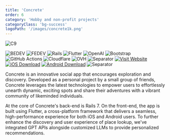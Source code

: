 ```yaml
---
title: 'Concrete'
order: 6
category: 'Hobby and non-profit projects'
categoryClass: 'bg-success'
logoPath: '/images/concrete1k.png'
---
```


![C9](/images/c9Screenshot.png#portfolio-image)

![BEDEV](https://img.shields.io/badge/Back_End_Development-red?style=for-the-badge&logoColor=white#portfolio-badge)
![FEDEV](https://img.shields.io/badge/Front_End_Development-green?style=for-the-badge&logoColor=white#portfolio-badge)
![Rails](https://img.shields.io/badge/rails-%23CC0000.svg?style=for-the-badge&logo=ruby-on-rails&logoColor=white#portfolio-badge)
![Flutter](https://img.shields.io/badge/flutter-%2320232a.svg?style=for-the-badge&logo=flutter&logoColor=%2361DAFB#portfolio-badge)
![OpenAI](https://img.shields.io/badge/openai-%234511FA.svg?style=for-the-badge&logo=openai&logoColor=white#portfolio-badge)
![Bootstrap](https://img.shields.io/badge/bootstrap-%238511FA.svg?style=for-the-badge&logo=bootstrap&logoColor=white#portfolio-badge)
![GitHub Actions](https://img.shields.io/badge/actions-%232671E5.svg?style=for-the-badge&logo=githubactions&logoColor=white#portfolio-badge)
![Cloudflare](https://img.shields.io/badge/Cloudflare-F38020?style=for-the-badge&logo=Cloudflare&logoColor=white#portfolio-badge)
![OVH](https://img.shields.io/badge/ovh-%23123F6D.svg?style=for-the-badge&logo=ovh&logoColor=#123F6D#portfolio-badge)
![Separator](#portfolio-separator)
[![Visit Website](https://img.shields.io/badge/🔗-CONCRETE_WEBSITE-10102b.svg?style=for-the-badge#portfolio-badge)](https://www.concrete.town)
[![iOS Download](https://img.shields.io/badge/↓-IOS_DOWNLOAD-0D96F6.svg?style=for-the-badge#portfolio-badge)](https://www.concrete.town/ios)
[![Android Download](https://img.shields.io/badge/↓-ANDROID_DOWNLOAD-3DDC84.svg?style=for-the-badge#portfolio-badge)](https://www.concrete.town/ios)
![Separator](#portfolio-separator)

Concrete is an innovative social app that encourages exploration and discovery. Developed as a personal project by a small group of friends, Concrete leverages the latest technologies to empower users to effortlessly unearth dynamic, exciting spots and share their adventures with a vibrant community of likeminded individuals.

At the core of Concrete's back-end is Rails 7. On the front-end, the app is built using Flutter, a cross-platform framework that delivers a seamless, high-performance experience for both iOS and Android users. To further enhance the discovery and user experience of place lookup, we've integrated GPT APIs alongside customized LLMs to provide personalized recommendations.

